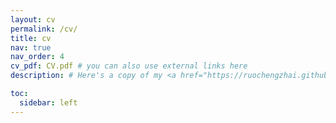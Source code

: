 ```yaml
---
layout: cv
permalink: /cv/
title: cv
nav: true
nav_order: 4
cv_pdf: CV.pdf # you can also use external links here
description: # Here's a copy of my <a href="https://ruochengzhai.github.io/assets/pdf/CV.pdf">CV</a>.

toc:
  sidebar: left
---
```

